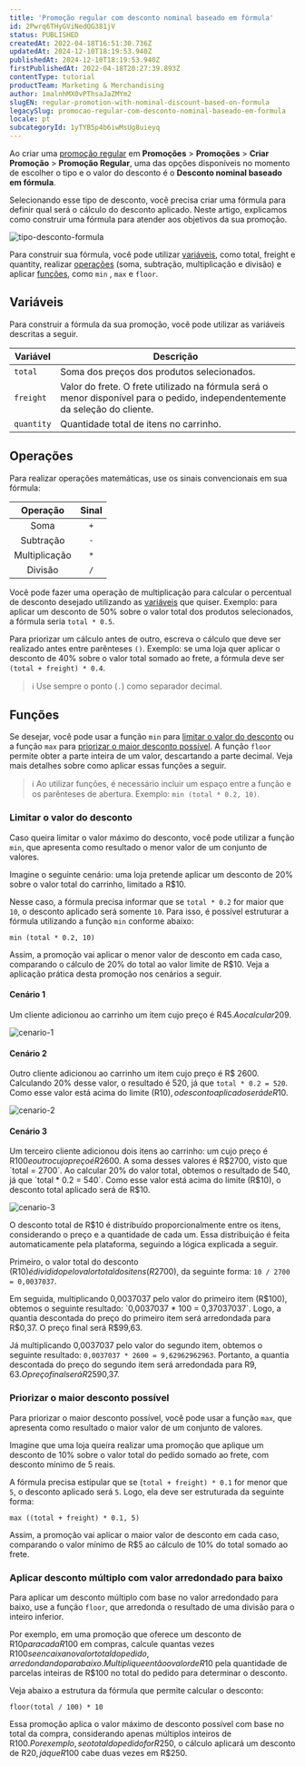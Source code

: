 ```yaml
---
title: 'Promoção regular com desconto nominal baseado em fórmula'
id: 2Pwrq6THyGViNedQG381jV
status: PUBLISHED
createdAt: 2022-04-18T16:51:30.736Z
updatedAt: 2024-12-10T18:19:53.940Z
publishedAt: 2024-12-10T18:19:53.940Z
firstPublishedAt: 2022-04-18T20:27:39.893Z
contentType: tutorial
productTeam: Marketing & Merchandising
author: 1malnhMX0vPThsaJaZMYm2
slugEN: regular-promotion-with-nominal-discount-based-on-formula
legacySlug: promocao-regular-com-desconto-nominal-baseado-em-formula
locale: pt
subcategoryId: 1yTYB5p4b6iwMsUg8uieyq
---
```


Ao criar uma [promoção regular](/pt/tutorial/promocao-regular--tutorials_327) em **Promoções** > **Promoções** > **Criar Promoção** > **Promoção Regular**, uma das opções disponíveis no momento de escolher o tipo e o valor do desconto é o __Desconto nominal baseado em fórmula__.

Selecionando esse tipo de desconto, você precisa criar uma fórmula para definir qual será o cálculo do desconto aplicado. Neste artigo, explicamos como construir uma fórmula para atender aos objetivos da sua promoção.

![tipo-desconto-formula](https://cdn.statically.io/gh/vtexdocs/help-center-content/refs/heads/main/docs/pt/tutorials/promoções-e-taxas/promoções/promocao-regular-com-desconto-nominal-baseado-em-formula_1.png)

Para construir sua fórmula, você pode utilizar [variáveis](/pt/tutorial/regular-promotion-with-nominal-discount-based-on-formula--2Pwrq6THyGViNedQG381jV#variaveis), como total, freight e quantity, realizar [operações](/pt/tutorial/regular-promotion-with-nominal-discount-based-on-formula--2Pwrq6THyGViNedQG381jV#operacoes) (soma, subtração, multiplicação e divisão) e aplicar [funções](/pt/tutorial/regular-promotion-with-nominal-discount-based-on-formula--2Pwrq6THyGViNedQG381jV#funcoes), como `min` , `max` e `floor`.

## Variáveis

Para construir a fórmula da sua promoção, você pode utilizar as variáveis descritas a seguir.

| **Variável** | **Descrição** |
|---|---|
| `total` | Soma dos preços dos produtos selecionados. |
| `freight` | Valor do frete. O frete utilizado na fórmula será o menor disponível para o pedido, independentemente da seleção do cliente. |
| `quantity` | Quantidade total de itens no carrinho. |

## Operações

Para realizar operações matemáticas, use os sinais convencionais em sua fórmula:

| **Operação** | **Sinal** |
|:---:|:---:|
| Soma | `+` |
| Subtração | `-` |
| Multiplicação | `*` |
| Divisão | `/` |

Você pode fazer uma operação de multiplicação para calcular o percentual de desconto desejado utilizando as [variáveis](#variaveis) que quiser. Exemplo: para aplicar um desconto de 50% sobre o valor total dos produtos selecionados, a fórmula seria `total * 0.5`.

Para priorizar um cálculo antes de outro, escreva o cálculo que deve ser realizado antes entre parênteses `()`. Exemplo: se uma loja quer aplicar o desconto de 40% sobre o valor total somado ao frete, a fórmula deve ser `(total + freight) * 0.4`.

> ℹ️ Use sempre o ponto (`.`) como separador decimal.

## Funções

Se desejar, você pode usar a função `min` para [limitar o valor do desconto](/pt/tutorial/regular-promotion-with-nominal-discount-based-on-formula--2Pwrq6THyGViNedQG381jV#limitar-o-valor-do-desconto) ou a função `max` para [priorizar o maior desconto possível](/pt/tutorial/regular-promotion-with-nominal-discount-based-on-formula--2Pwrq6THyGViNedQG381jV#priorizar-o-maior-desconto-possivel). A função `floor` permite obter a parte inteira de um valor, descartando a parte decimal. Veja mais detalhes sobre como aplicar essas funções a seguir.

> ℹ️ Ao utilizar funções, é necessário incluir um espaço entre a função e os parênteses de abertura. Exemplo: `min (total * 0.2, 10)`.

### Limitar o valor do desconto

Caso queira limitar o valor máximo do desconto, você pode utilizar a função `min`, que apresenta como resultado o menor valor de um conjunto de valores.

Imagine o seguinte cenário: uma loja pretende aplicar um desconto de 20% sobre o valor total do carrinho, limitado a R$10.

Nesse caso, a fórmula precisa informar que se `total * 0.2` for maior que `10`, o desconto aplicado será somente `10`. Para isso, é possível estruturar a fórmula utilizando a função `min` conforme abaixo:

```
min (total * 0.2, 10)
```

Assim, a promoção vai aplicar o menor valor de desconto em cada caso, comparando o cálculo de 20% do total ao valor limite de R$10. Veja a aplicação prática desta promoção nos cenários a seguir.

#### Cenário 1

Um cliente adicionou ao carrinho um item cujo preço é R$45. Ao calcular 20% do total do preço, o resultado é 9, já que `total * 0.2 = 9`. Como 9 está abaixo do valor limite de desconto, o desconto aplicado será R$9.

![cenario-1](https://cdn.statically.io/gh/vtexdocs/help-center-content/refs/heads/main/docs/pt/tutorials/promoções-e-taxas/promoções/promocao-regular-com-desconto-nominal-baseado-em-formula_2.png)

#### Cenário 2

Outro cliente adicionou ao carrinho um item cujo preço é R$ 2600. Calculando 20% desse valor, o resultado é 520, já que `total * 0.2 = 520`. Como esse valor está acima do limite (R$10), o desconto aplicado será de R$10.

![cenario-2](https://cdn.statically.io/gh/vtexdocs/help-center-content/refs/heads/main/docs/pt/tutorials/promoções-e-taxas/promoções/promocao-regular-com-desconto-nominal-baseado-em-formula_3.png)

#### Cenário 3

Um terceiro cliente adicionou dois itens ao carrinho: um cujo preço é R$100 e outro cujo preço é R$2600. A soma desses valores é R$2700, visto que `total = 2700`. Ao calcular 20% do valor total, obtemos o resultado de 540, já que `total * 0.2 = 540`. Como esse valor está acima do limite (R$10), o desconto total aplicado será de R$10.

![cenario-3](https://cdn.statically.io/gh/vtexdocs/help-center-content/refs/heads/main/docs/pt/tutorials/promoções-e-taxas/promoções/promocao-regular-com-desconto-nominal-baseado-em-formula_4.png)

O desconto total de R$10 é distribuído proporcionalmente entre os itens, considerando o preço e a quantidade de cada um. Essa distribuição é feita automaticamente pela plataforma, seguindo a lógica explicada a seguir.

Primeiro, o valor total do desconto (R$10) é dividido pelo valor total dos itens (R$2700), da seguinte forma: `10 / 2700 = 0,0037037`.

Em seguida, multiplicando 0,0037037 pelo valor do primeiro item (R$100), obtemos o seguinte resultado: `0,0037037 * 100 = 0,37037037`. Logo, a quantia descontada do preço do primeiro item será arredondada para R$0,37. O preço final será R$99,63.

Já multiplicando 0,0037037 pelo valor do segundo item, obtemos o seguinte resultado: `0,0037037 * 2600 = 9,62962962963`. Portanto, a quantia descontada do preço do segundo item será arredondada para R$9,63. O preço final será R$2590,37.

### Priorizar o maior desconto possível

Para priorizar o maior desconto possível, você pode usar a função `max`, que apresenta como resultado o maior valor de um conjunto de valores.

Imagine que uma loja queira realizar uma promoção que aplique um desconto de 10% sobre o valor total do pedido somado ao frete, com desconto mínimo de 5 reais.

A fórmula precisa estipular que se (`total + freight) * 0.1` for menor que `5`, o desconto aplicado será `5`. Logo, ela deve ser estruturada da seguinte forma:

```
max ((total + freight) * 0.1, 5)
```

Assim, a promoção vai aplicar o maior valor de desconto em cada caso, comparando o valor mínimo de R$5 ao cálculo de 10% do total somado ao frete.

### Aplicar desconto múltiplo com valor arredondado para baixo

Para aplicar um desconto múltiplo com base no valor arredondado para baixo, use a função `floor`, que arredonda o resultado de uma divisão para o inteiro inferior.

Por exemplo, em uma promoção que oferece um desconto de R$10 para cada R$100 em compras, calcule quantas vezes R$100 se encaixa no valor total do pedido, arredondando para baixo. Multiplique então o valor de R$10 pela quantidade de parcelas inteiras de R$100 no total do pedido para determinar o desconto.

Veja abaixo a estrutura da fórmula que permite calcular o desconto:

```
floor(total / 100) * 10
```

Essa promoção aplica o valor máximo de desconto possível com base no total da compra, considerando apenas múltiplos inteiros de R$100. Por exemplo, se o total do pedido for R$250, o cálculo aplicará um desconto de R$20, já que R$100 cabe duas vezes em R$250.
